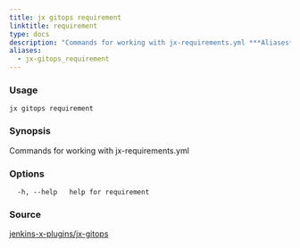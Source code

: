 ```yaml
---
title: jx gitops requirement
linktitle: requirement
type: docs
description: "Commands for working with jx-requirements.yml ***Aliases**: req,requirements*"
aliases:
  - jx-gitops_requirement
---
```


### Usage

```
jx gitops requirement
```

### Synopsis

Commands for working with jx-requirements.yml

### Options

```
  -h, --help   help for requirement
```



### Source

[jenkins-x-plugins/jx-gitops](https://github.com/jenkins-x-plugins/jx-gitops)
